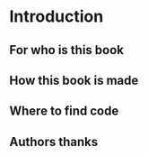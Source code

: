 # Introduction

## For who is this book

## How this book is made

## Where to find code

## Authors thanks
